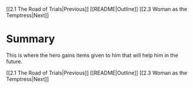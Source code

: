 [[2.1 The Road of Trials|Previous]]
[[README|Outline]]
[[2.3 Woman as the Temptress|Next]]

# Summary
This is where the hero gains items given to him that will help him in the future.

[[2.1 The Road of Trials|Previous]]
[[README|Outline]]
[[2.3 Woman as the Temptress|Next]]
